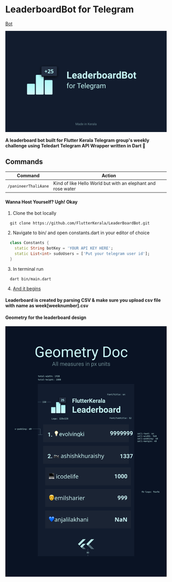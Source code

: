 # LeaderboardBot for Telegram
[Bot](t.me/fkleaderboardbot)

![Leaderboard Bot cover](./cover.png)

**A leaderboard bot built for Flutter Kerala Telegram group's weekly challenge
using Teledart Telegram API Wrapper written in Dart 💙**

## Commands

| Command | Action |
|---------|--------|
| ```/panineerThaliAane``` | Kind of like Hello World but with an elephant and rose water |
 
#### Wanna Host Yourself? Ugh! Okay

1. Clone the bot locally
``` shell
  git clone https://github.com/FlutterKerala/LeaderBoardBot.git
```
2. Navigate to bin/ and open constants.dart in your editor of choice
``` dart
  class Constants {
    static String botKey = 'YOUR API KEY HERE';
    static List<int> sudoUsers = ['Put your telegram user id'];
  }
```

3. In terminal run 
``` shell
  dart bin/main.dart
```

4. [And it begins](./caeser.png)

#### Leaderboard is created by parsing CSV & make sure you upload csv file with name as week[weeknumber].csv

#### Geometry for the leaderboard design
![Geometry](./geom.png)
